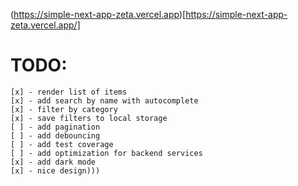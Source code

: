 (https://simple-next-app-zeta.vercel.app)[https://simple-next-app-zeta.vercel.app/]

# TODO:

    [x] - render list of items
    [x] - add search by name with autocomplete
    [x] - filter by category
    [x] - save filters to local storage
    [ ] - add pagination
    [ ] - add debouncing
    [ ] - add test coverage
    [ ] - add optimization for backend services
    [x] - add dark mode
    [x] - nice design)))
